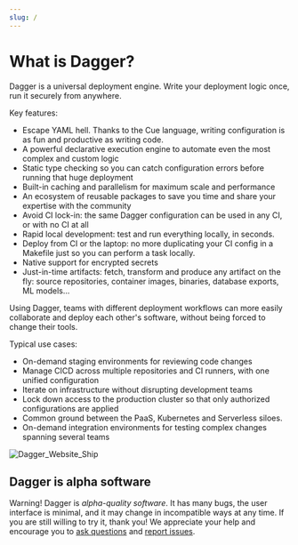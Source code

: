 ```yaml
---
slug: /
---
```


# What is Dagger?

Dagger is a universal deployment engine. Write your deployment logic once, run it securely from anywhere.

Key features:

* Escape YAML hell. Thanks to the Cue language, writing configuration is as fun and productive as writing code.
* A powerful declarative execution engine to automate even the most complex and custom logic
* Static type checking so you can catch configuration errors before running that huge deployment
* Built-in caching and parallelism for maximum scale and performance
* An ecosystem of reusable packages to save you time and share your expertise with the community
* Avoid CI lock-in: the same Dagger configuration can be used in any CI, or with no CI at all
* Rapid local development: test and run everything locally, in seconds.
* Deploy from CI or the laptop: no more duplicating your CI config in a Makefile just so you can perform a task locally.
* Native support for encrypted secrets
* Just-in-time artifacts: fetch, transform and produce any artifact on the fly: source repositories, container images, binaries, database exports, ML models...

Using Dagger, teams with different deployment workflows can more easily collaborate and deploy each other's software,
without being forced to change their tools.

Typical use cases:

* On-demand staging environments for reviewing code changes
* Manage CICD across multiple repositories and CI runners, with one unified configuration
* Iterate on infrastructure without disrupting development teams
* Lock down access to the production cluster so that only authorized configurations are applied
* Common ground between the PaaS, Kubernetes and Serverless siloes.
* On-demand integration environments for testing complex changes spanning several teams

![Dagger_Website_Ship](https://user-images.githubusercontent.com/216487/122216381-328a3500-ce61-11eb-907f-d2b6f66b3b10.png)

## Dagger is alpha software

Warning! Dagger is _alpha-quality software_. It has many bugs, the user interface is minimal, and it may change in incompatible ways at any time. If you are still
willing to try it, thank you! We appreciate your help and encourage you to [ask
questions](https://github.com/dagger/dagger/discussions) and [report issues](https://github.com/dagger/dagger/issues).
